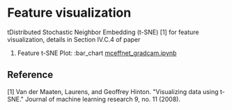 # Feature visualization

tDistributed Stochastic Neighbor Embedding (t-SNE) [1] for feature visualization, details in Section IV.C.4 of paper </br>
1. Feature t-SNE Plot: :bar_chart [mceffnet_gradcam.ipynb](https://github.com/manjaryp/GANvsGraphicsvsReal/blob/main/Understanding%20explanations/mceffnet_gradcam.ipynb)  </br>

## Reference
[1] Van der Maaten, Laurens, and Geoffrey Hinton. "Visualizing data using t-SNE." Journal of machine learning research 9, no. 11 (2008).
